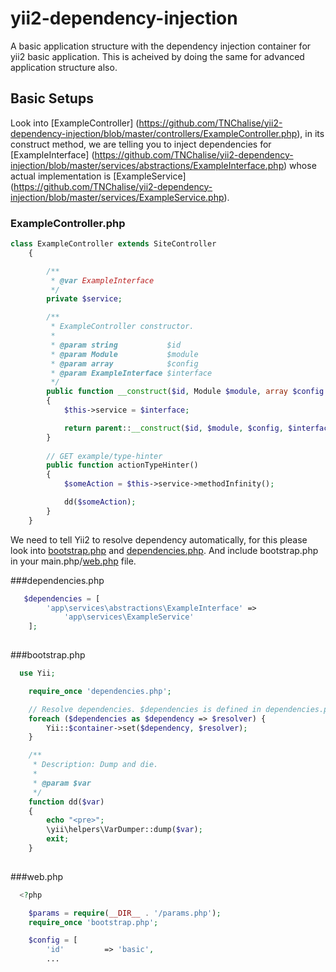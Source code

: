 # yii2-dependency-injection
A basic application structure with the dependency injection container for yii2 basic application. This is acheived by doing the same for advanced application structure also.

## Basic Setups
Look into [ExampleController] (https://github.com/TNChalise/yii2-dependency-injection/blob/master/controllers/ExampleController.php), in its construct method, we are telling you to inject dependencies for [ExampleInterface] (https://github.com/TNChalise/yii2-dependency-injection/blob/master/services/abstractions/ExampleInterface.php) whose actual implementation is [ExampleService] (https://github.com/TNChalise/yii2-dependency-injection/blob/master/services/ExampleService.php).

### ExampleController.php
```php
class ExampleController extends SiteController
    {

        /**
         * @var ExampleInterface
         */
        private $service;

        /**
         * ExampleController constructor.
         *
         * @param string           $id
         * @param Module           $module
         * @param array            $config
         * @param ExampleInterface $interface
         */
        public function __construct($id, Module $module, array $config = [], ExampleInterface $interface)
        {
            $this->service = $interface;

            return parent::__construct($id, $module, $config, $interface);
        }
        
        // GET example/type-hinter
        public function actionTypeHinter()
        {
            $someAction = $this->service->methodInfinity();

            dd($someAction);
        }
    }
  ```

We need to tell Yii2 to resolve dependency automatically, for this please look into [bootstrap.php](https://github.com/TNChalise/yii2-dependency-injection/blob/master/config/bootstrap.php) and [dependencies.php](https://github.com/TNChalise/yii2-dependency-injection/blob/master/config/dependencies.php). And include bootstrap.php in your main.php/[web.php](https://github.com/TNChalise/yii2-dependency-injection/blob/master/config/web.php) file.

###dependencies.php
```php
   $dependencies = [
        'app\services\abstractions\ExampleInterface' =>
            'app\services\ExampleService'
    ];
    
```
###bootstrap.php
```php
  use Yii;

    require_once 'dependencies.php';

    // Resolve dependencies. $dependencies is defined in dependencies.php
    foreach ($dependencies as $dependency => $resolver) {
        Yii::$container->set($dependency, $resolver);
    }

    /**
     * Description: Dump and die.
     *
     * @param $var
     */
    function dd($var)
    {
        echo "<pre>";
        \yii\helpers\VarDumper::dump($var);
        exit;
    }
    
```
###web.php
```php
  <?php

    $params = require(__DIR__ . '/params.php');
    require_once 'bootstrap.php';

    $config = [
        'id'         => 'basic',
        ...
    
```
